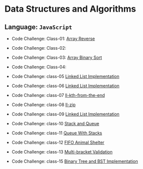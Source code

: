# Data Structures and Algorithms

## Language: `JavaScript`

- Code Challenge: Class-01: [Array Reverse](code-challenges/array-reverse/reverse/README.md)

- Code Challenge: Class-02:

- Code Challenge: Class-03: [Array Binary Sort](code-challenges/arrayBinarySearch/README.md)

- Code Challenge: Class-04:

- Code Challenge: class-05 [Linked List Implementation](data-structures/linkedList/README.md)

- Code Challenge: class-06 [Linked List Implementation](data-structures/linkedList/README.md)

- Code Challenge: class-07 [ll-kth-from-the-end](data-structures/linkedList/README.md)

- Code Challenge: class-08 [ll-zip](data-structures/linkedList/README.md)

- Code Challenge: class-09 [Linked List Implementation](code-challenges/llzip/README.md)

- Code Challenge: class-10 [Stack and Queue](code-challenges/stacksAndQueues/README.md)

- Code Challenge: class-11 [Queue With Stacks](code-challenges/queue-with-stacks.js/README.md)

- Code Challenge: class-12 [FIFO Animal Shelter](code-challenges/FifoAnimalShelter/README.md)

- Code Challenge: class-13 [Multi-bracket Validation](code-challenges/multi-bracket-validation.js/README.md)

- Code Challenge: class-15 [Binary Tree and BST Implementation](tree/README.md)

